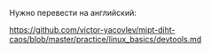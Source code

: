 Нужно перевести на английский:

https://github.com/victor-yacovlev/mipt-diht-caos/blob/master/practice/linux_basics/devtools.md
